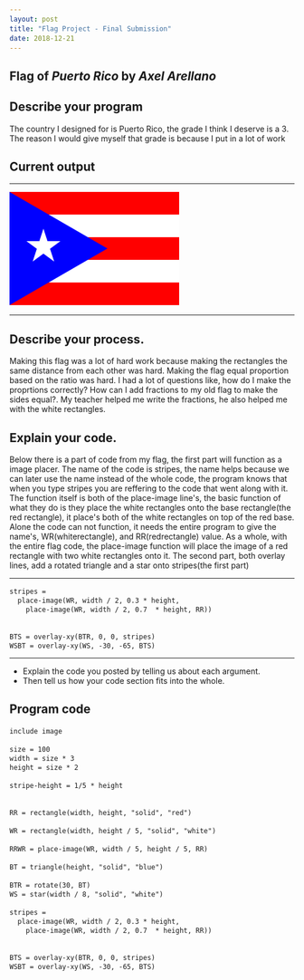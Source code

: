 ```yaml
---
layout: post
title: "Flag Project - Final Submission"
date: 2018-12-21
---
```


## Flag of _Puerto Rico_ by _Axel Arellano_

## Describe your program

 The country I designed for is Puerto Rico, the grade I think I deserve is a 3. The reason I would give myself that grade is because I put in a lot of work 

## Current output

* * *
![Final-Flag](/images/Final-flag.png)
* * *

## Describe your process.

 Making this flag was a lot of hard work because making the rectangles the same distance from each other was hard. Making the flag equal proportion based on the ratio was hard. I had a lot of questions like, how do I make the proprtions correctly? How can I add fractions to my old flag to make the sides equal?. My teacher helped me write the fractions, he also helped me with the white rectangles.  


## Explain your code.

Below there is a part of code from my flag, the first part will function as a image placer. The name of the code is stripes, the name helps because we can later use the name instead of the whole code, the program knows that when you type stripes you are reffering to the code that went along with it. The function itself is both of the place-image line's, the basic function of what they do is they place the white rectangles onto the base rectangle(the red rectangle), it place's both of the white rectangles on top of the red base. Alone the code can not function, it needs the entire program to give the name's, WR(whiterectangle), and RR(redrectangle) value. As a whole, with the entire flag code, the place-image function will place the image of a red rectangle with two white rectangles onto it. The second part, both overlay lines, add a rotated triangle and a star onto stripes(the first part)
* * *

```
stripes = 
  place-image(WR, width / 2, 0.3 * height, 
    place-image(WR, width / 2, 0.7  * height, RR))
    

BTS = overlay-xy(BTR, 0, 0, stripes)
WSBT = overlay-xy(WS, -30, -65, BTS)
```

* * *

-   Explain the code you posted by telling us about each argument.
-   Then tell us how your code section fits into the whole.
 
<!--- Delete this comment and add your writing -->


## Program code

```
include image

size = 100
width = size * 3
height = size * 2

stripe-height = 1/5 * height


RR = rectangle(width, height, "solid", "red")

WR = rectangle(width, height / 5, "solid", "white")

RRWR = place-image(WR, width / 5, height / 5, RR)

BT = triangle(height, "solid", "blue")

BTR = rotate(30, BT)
WS = star(width / 8, "solid", "white")

stripes = 
  place-image(WR, width / 2, 0.3 * height, 
    place-image(WR, width / 2, 0.7  * height, RR))
    

BTS = overlay-xy(BTR, 0, 0, stripes)
WSBT = overlay-xy(WS, -30, -65, BTS)
```

